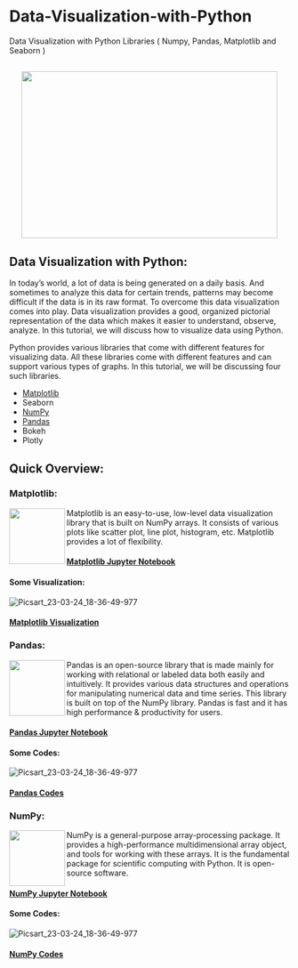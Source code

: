 # Data-Visualization-with-Python
Data Visualization with Python Libraries ( Numpy, Pandas, Matplotlib and Seaborn )
##
<p align="center">
  <img width="460" height="300" src="https://user-images.githubusercontent.com/124501309/227579303-f8342e4c-1cc7-4824-94f7-fd6db45071cd.png">
</p>


## Data Visualization with Python:

In today’s world, a lot of data is being generated on a daily basis. And sometimes to analyze this data for certain trends, patterns may become difficult if the data is in its raw format. To overcome this data visualization comes into play. Data visualization provides a good, organized pictorial representation of the data which makes it easier to understand, observe, analyze. In this tutorial, we will discuss how to visualize data using Python.

Python provides various libraries that come with different features for visualizing data. All these libraries come with different features and can support various types of graphs. In this tutorial, we will be discussing four such libraries.

 - [Matplotlib](https://github.com/gulshang7/Data-Visualization-with-Python/blob/main/Matplotlib/Matplotlib%20Library.ipynb)
 - Seaborn
 - [NumPy](https://github.com/gulshang7/Data-Visualization-with-Python/blob/main/Numpy/NumPy%20Library.ipynb)
 - [Pandas](https://github.com/gulshang7/Data-Visualization-with-Python/blob/main/Pandas/Pandas%20library.ipynb)
 - Bokeh
 - Plotly
 
## Quick Overview:
 
### Matplotlib:

<img align="left" width="100" height="100" src="https://user-images.githubusercontent.com/124501309/227607438-c0f23f80-5472-4900-bdc2-c318c0b18dbb.png">

Matplotlib is an easy-to-use, low-level data visualization library that is built on NumPy arrays. It consists of various plots like scatter plot, line plot, histogram, etc. Matplotlib provides a lot of flexibility.

#### [Matplotlib Jupyter Notebook](https://github.com/gulshang7/Data-Visualization-with-Python/blob/main/Matplotlib/Matplotlib%20Library.ipynb)

#### Some Visualization:

![Picsart_23-03-24_18-36-49-977](https://user-images.githubusercontent.com/124501309/227607923-31f25f72-a6e1-4566-b6e6-a59c0835301e.jpg)

#### [Matplotlib Visualization](https://github.com/gulshang7/Data-Visualization-with-Python/tree/main/Matplotlib)

### Pandas:

<img align="left" width="100" height="100" src="https://user-images.githubusercontent.com/124501309/227608520-c5276d5e-c44a-4612-88d2-365df3d47690.png">

Pandas is an open-source library that is made mainly for working with relational or labeled data both easily and intuitively. It provides various data structures and operations for manipulating numerical data and time series. This library is built on top of the NumPy library. Pandas is fast and it has high performance & productivity for users.

#### [Pandas Jupyter Notebook](https://github.com/gulshang7/Data-Visualization-with-Python/blob/main/Pandas/Pandas%20library.ipynb)

#### Some Codes:

![Picsart_23-03-24_18-36-49-977](https://user-images.githubusercontent.com/124501309/227607923-31f25f72-a6e1-4566-b6e6-a59c0835301e.jpg)

#### [Pandas Codes](https://github.com/gulshang7/Data-Visualization-with-Python/tree/main/Pandas)

### NumPy:

<img align="left" width="100" height="100" src="https://user-images.githubusercontent.com/124501309/227609349-8b69bf62-a7dd-4c55-8c4b-cc8527ac8d74.png">

NumPy is a general-purpose array-processing package. It provides a high-performance multidimensional array object, and tools for working with these arrays. It is the fundamental package for scientific computing with Python. It is open-source software.

#### [NumPy Jupyter Notebook](https://github.com/gulshang7/Data-Visualization-with-Python/blob/main/Numpy/NumPy%20Library.ipynb)

#### Some Codes:

![Picsart_23-03-24_18-36-49-977](https://user-images.githubusercontent.com/124501309/227607923-31f25f72-a6e1-4566-b6e6-a59c0835301e.jpg)

#### [NumPy Codes](https://github.com/gulshang7/Data-Visualization-with-Python/tree/main/Numpy)
